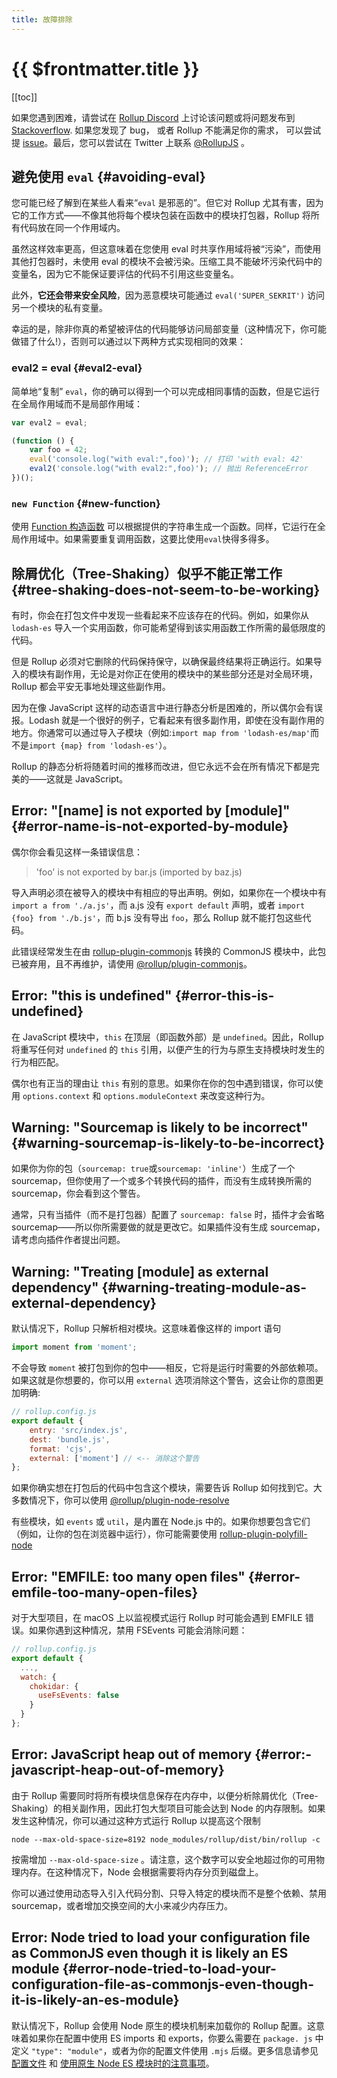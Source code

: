 ```yaml
---
title: 故障排除
---
```


# {{ $frontmatter.title }}

[[toc]]

如果您遇到困难，请尝试在 [Rollup Discord](https://is.gd/rollup_chat) 上讨论该问题或将问题发布到 [Stackoverflow](https://stackoverflow.com/questions/tagged/rollupjs). 如果您发现了 bug， 或者 Rollup 不能满足你的需求， 可以尝试提 [issue](https://github.com/rollup/rollup/issues)。最后，您可以尝试在 Twitter 上联系 [@RollupJS](https://twitter.com/RollupJS) 。

## 避免使用 `eval` {#avoiding-eval}

您可能已经了解到在某些人看来“`eval` 是邪恶的”。但它对 Rollup 尤其有害，因为它的工作方式——不像其他将每个模块包装在函数中的模块打包器，Rollup 将所有代码放在同一个作用域内。

虽然这样效率更高，但这意味着在您使用 eval 时共享作用域将被“污染”，而使用其他打包器时，未使用 eval 的模块不会被污染。压缩工具不能破坏污染代码中的变量名，因为它不能保证要评估的代码不引用这些变量名。

此外，**它还会带来安全风险**，因为恶意模块可能通过 `eval('SUPER_SEKRIT')` 访问另一个模块的私有变量。

幸运的是，除非你真的希望被评估的代码能够访问局部变量（这种情况下，你可能做错了什么!），否则可以通过以下两种方式实现相同的效果：

### eval2 = eval {#eval2-eval}

简单地“复制” `eval`，你的确可以得到一个可以完成相同事情的函数，但是它运行在全局作用域而不是局部作用域：

```js
var eval2 = eval;

(function () {
	var foo = 42;
	eval('console.log("with eval:",foo)'); // 打印 'with eval: 42'
	eval2('console.log("with eval2:",foo)'); // 抛出 ReferenceError
})();
```

### `new Function` {#new-function}

使用 [Function 构造函数](https://developer.mozilla.org/zh-CN/docs/Web/JavaScript/Reference/Global_Objects/Function) 可以根据提供的字符串生成一个函数。同样，它运行在全局作用域中。如果需要重复调用函数，这要比使用`eval`快得多得多。

## 除屑优化（Tree-Shaking）似乎不能正常工作 {#tree-shaking-does-not-seem-to-be-working}

有时，你会在打包文件中发现一些看起来不应该存在的代码。例如，如果你从 `lodash-es` 导入一个实用函数，你可能希望得到该实用函数工作所需的最低限度的代码。

但是 Rollup 必须对它删除的代码保持保守，以确保最终结果将正确运行。如果导入的模块有副作用，无论是对你正在使用的模块中的某些部分还是对全局环境，Rollup 都会平安无事地处理这些副作用。

因为在像 JavaScript 这样的动态语言中进行静态分析是困难的，所以偶尔会有误报。Lodash 就是一个很好的例子，它看起来有很多副作用，即使在没有副作用的地方。你通常可以通过导入子模块（例如:`import map from 'lodash-es/map'`而不是`import {map} from 'lodash-es'`）。

Rollup 的静态分析将随着时间的推移而改进，但它永远不会在所有情况下都是完美的——这就是 JavaScript。

## Error: "[name] is not exported by [module]" {#error-name-is-not-exported-by-module}

偶尔你会看见这样一条错误信息：

> 'foo' is not exported by bar.js (imported by baz.js)

导入声明必须在被导入的模块中有相应的导出声明。例如，如果你在一个模块中有 `import a from './a.js'`，而 a.js 没有 `export default` 声明，或者 `import {foo} from './b.js'`，而 b.js 没有导出 `foo`，那么 Rollup 就不能打包这些代码。

此错误经常发生在由 [rollup-plugin-commonjs](https://github.com/rollup/rollup-plugin-commonjs) 转换的 CommonJS 模块中，此包已被弃用，且不再维护，请使用 [@rollup/plugin-commonjs](https://github.com/rollup/plugins/tree/master/packages/commonjs#custom-named-exports)。

## Error: "this is undefined" {#error-this-is-undefined}

在 JavaScript 模块中，`this` 在顶层（即函数外部）是 `undefined`。因此，Rollup 将重写任何对 `undefined` 的 `this` 引用，以便产生的行为与原生支持模块时发生的行为相匹配。

偶尔也有正当的理由让 `this` 有别的意思。如果你在你的包中遇到错误，你可以使用 `options.context` 和 `options.moduleContext` 来改变这种行为。

## Warning: "Sourcemap is likely to be incorrect" {#warning-sourcemap-is-likely-to-be-incorrect}

如果你为你的包（`sourcemap: true`或`sourcemap: 'inline'`）生成了一个 sourcemap，但你使用了一个或多个转换代码的插件，而没有生成转换所需的 sourcemap，你会看到这个警告。

通常，只有当插件（而不是打包器）配置了 `sourcemap: false` 时，插件才会省略 sourcemap——所以你所需要做的就是更改它。如果插件没有生成 sourcemap，请考虑向插件作者提出问题。

## Warning: "Treating [module] as external dependency" {#warning-treating-module-as-external-dependency}

默认情况下，Rollup 只解析相对模块。这意味着像这样的 import 语句

```js
import moment from 'moment';
```

不会导致 `moment` 被打包到你的包中——相反，它将是运行时需要的外部依赖项。如果这就是你想要的，你可以用 `external` 选项消除这个警告，这会让你的意图更加明确:

```js
// rollup.config.js
export default {
	entry: 'src/index.js',
	dest: 'bundle.js',
	format: 'cjs',
	external: ['moment'] // <-- 消除这个警告
};
```

如果你确实想在打包后的代码中包含这个模块，需要告诉 Rollup 如何找到它。大多数情况下，你可以使用 [@rollup/plugin-node-resolve](https://github.com/rollup/plugins/tree/master/packages/node-resolve)

有些模块，如 `events` 或 `util`，是内置在 Node.js 中的。如果你想要包含它们（例如，让你的包在浏览器中运行），你可能需要使用 [rollup-plugin-polyfill-node](https://github.com/FredKSchott/rollup-plugin-polyfill-node)

## Error: "EMFILE: too many open files" {#error-emfile-too-many-open-files}

对于大型项目，在 macOS 上以监视模式运行 Rollup 时可能会遇到 EMFILE 错误。如果你遇到这种情况，禁用 FSEvents 可能会消除问题：

```js
// rollup.config.js
export default {
  ...,
  watch: {
    chokidar: {
      useFsEvents: false
    }
  }
};
```

## Error: JavaScript heap out of memory {#error:-javascript-heap-out-of-memory}

由于 Rollup 需要同时将所有模块信息保存在内存中，以便分析除屑优化（Tree-Shaking）的相关副作用，因此打包大型项目可能会达到 Node 的内存限制。如果发生这种情况，你可以通过这种方式运行 Rollup 以提高这个限制

```shell
node --max-old-space-size=8192 node_modules/rollup/dist/bin/rollup -c
```

按需增加 `--max-old-space-size` 。请注意，这个数字可以安全地超过你的可用物理内存。在这种情况下，Node 会根据需要将内存分页到磁盘上。

你可以通过使用动态导入引入代码分割、只导入特定的模块而不是整个依赖、禁用 sourcemap，或者增加交换空间的大小来减少内存压力。

## Error: Node tried to load your configuration file as CommonJS even though it is likely an ES module {#error-node-tried-to-load-your-configuration-file-as-commonjs-even-though-it-is-likely-an-es-module}

默认情况下，Rollup 会使用 Node 原生的模块机制来加载你的 Rollup 配置。这意味着如果你在配置中使用 ES imports 和 exports，你要么需要在 `package. js` 中定义 `"type": "module"`，或者为你的配置文件使用 `.mjs` 后缀。更多信息请参见 [配置文件](../command-line-interface/index.md#configuration-files) 和 [使用原生 Node ES 模块时的注意事项](../command-line-interface/index.md#caveats-when-using-native-node-es-modules)。
